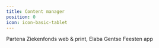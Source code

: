 ```yaml
---
title: Content manager
position: 0
icon: icon-basic-tablet
---
```


Partena Ziekenfonds web & print, Elaba Gentse Feesten app